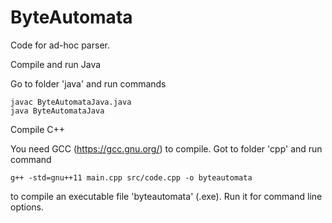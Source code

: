 # ByteAutomata
Code for ad-hoc parser.

Compile and run Java

Go to folder 'java' and run commands

	javac ByteAutomataJava.java
	java ByteAutomataJava



Compile C++

You need GCC (https://gcc.gnu.org/) to compile.
Got to folder 'cpp' and run command

	g++ -std=gnu++11 main.cpp src/code.cpp -o byteautomata

to compile an executable file 'byteautomata' (.exe).
Run it for command line options.
